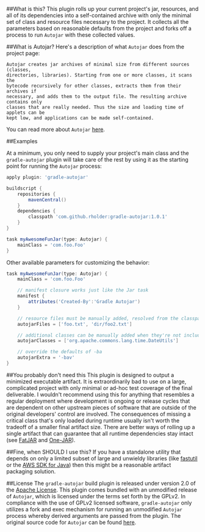 ##What is this?
This plugin rolls up your current project's jar, resources, and all of its
dependencies into a self-contained archive with only the minimal set of class
and resource files necessary to the project. It collects all the parameters
based on reasonable defaults from the project and forks off a process to run
`Autojar` with these collected values.

##What is Autojar?
Here's a description of what `Autojar` does from the project page:
```
Autojar creates jar archives of minimal size from different sources (classes,
directories, libraries). Starting from one or more classes, it scans the
bytecode recursively for other classes, extracts them from their archives if
necessary, and adds them to the output file. The resulting archive contains only
classes that are really needed. Thus the size and loading time of applets can be
kept low, and applications can be made self-contained.
```
You can read more about `Autojar` [here](http://autojar.sourceforge.net/).

##Examples

At a minimum, you only need to supply your project's main class and the
`gradle-autojar` plugin will take care of the rest by using it as the starting
point for running the `Autojar` process:
```groovy
apply plugin: 'gradle-autojar'

buildscript {
    repositories {
        mavenCentral()
    }
    dependencies {
        classpath 'com.github.rholder:gradle-autojar:1.0.1'
    }
}

task myAwesomeFunJar(type: Autojar) {
    mainClass = 'com.foo.Foo'
}
```

Other available parameters for customizing the behavior:
```groovy
task myAwesomeFunJar(type: Autojar) {
    mainClass = 'com.foo.Foo'

    // manifest closure works just like the Jar task
    manifest {
        attributes('Created-By':'Gradle Autojar')
    }

    // resource files must be manually added, resolved from the classpath for inclusion
    autojarFiles = ['foo.txt', 'dir/foo2.txt']

    // additional classes can be manually added when they're not included automatically
    autojarClasses = ['org.apache.commons.lang.time.DateUtils']

    // override the defaults of -ba
    autojarExtra = '-bav'
}
```

##You probably don't need this
This plugin is designed to output a minimized executable artifact. It is
extraordinarily bad to use on a large, complicated project with only minimal
or ad-hoc test coverage of the final deliverable. I wouldn't recommend using
this for anything that resembles a regular deployment where development is
ongoing or release cycles that are dependent on other upstream pieces of
software that are outside of the original developers' control are involved.
The consequences of missing a critical class that's only loaded during runtime
usually isn't worth the tradeoff of a smaller final artifact size. There are
better ways of rolling up a single artifact that can guarantee that all runtime
dependencies stay intact (see [FatJAR](https://github.com/musketyr/gradle-fatjar-plugin)
and [One-JAR](https://github.com/rholder/gradle-one-jar)).

##Fine, when SHOULD I use this?
If you have a standalone utility that depends on only a limited subset of large
and unwieldy libraries (like [fastutil](http://fastutil.di.unimi.it/) or the
[AWS SDK for Java](http://aws.amazon.com/sdkforjava/)) then this might be a
reasonable artifact packaging solution.

##License
The `gradle-autojar` build plugin is released under version 2.0 of the [Apache
License](http://www.apache.org/licenses/LICENSE-2.0). This plugin comes bundled
with an unmodified release of `Autojar`, which is licensed under the terms set
forth by the GPLv2. In compliance with the use of GPLv2 licensed software,
`gradle-autojar` only utilizes a fork and exec mechanism for running an
unmodified `Autojar` process whereby derived arguments are passed from the
plugin. The original source code for `Autojar` can be found [here](http://autojar.sourceforge.net/).


